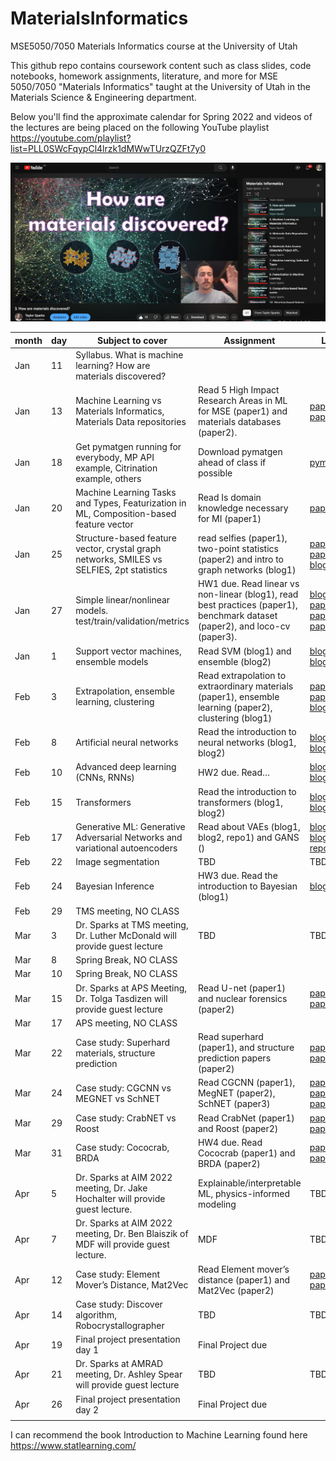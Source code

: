 # MaterialsInformatics
MSE5050/7050 Materials Informatics course at the University of Utah

This github repo contains coursework content such as class slides, code notebooks, homework assignments, literature, and more for MSE 5050/7050 "Materials Informatics" taught at the University of Utah in the Materials Science & Engineering department. 

Below you'll find the approximate calendar for Spring 2022 and videos of the lectures are being placed on the following YouTube playlist
https://youtube.com/playlist?list=PLL0SWcFqypCl4lrzk1dMWwTUrzQZFt7y0

![My Image](YT_playlist.jpg)


| month | day | Subject to cover                                                                          | Assignment                                                                                                                  | Link                          |
|-------|-----|-------------------------------------------------------------------------------------------|-----------------------------------------------------------------------------------------------------------------------------|-------------------------------|
| Jan   | 11  | Syllabus. What is machine learning? How are materials discovered?                         |                                                                                                                             |                               |
| Jan   | 13  | Machine Learning vs Materials Informatics, Materials Data repositories                    | Read 5 High Impact Research Areas in ML for MSE (paper1) and materials databases (paper2).                                  | [paper1](https://doi.org/10.1021/acs.chemmater.9b04078), [paper2](https://doi.org/10.1063/1.4944682)                |
| Jan   | 18  | Get pymatgen running for everybody, MP API example, Citrination example, others           | Download pymatgen ahead of class if possible                                                                                | [pymatgen](https://pymatgen.org/installation.html)                      |
| Jan   | 20  | Machine Learning Tasks and Types, Featurization in ML, Composition-based feature vector   | Read Is domain knowledge necessary for MI (paper1)                                                                          | [paper1](https://doi.org/10.1007/s40192-020-00179-z)                       |
| Jan   | 25  | Structure-based feature vector, crystal graph networks, SMILES vs SELFIES, 2pt statistics | read selfies (paper1), two-point statistics (paper2) and intro to graph networks (blog1)                                    | [paper1](https://doi.org/10.1088/2632-2153/aba947), [paper2](https://linkinghub.elsevier.com/retrieve/pii/S1359645408004886), [blog1](https://distill.pub/2021/gnn-intro/)         |
| Jan   | 27  | Simple linear/nonlinear models. test/train/validation/metrics                             | HW1 due. Read linear vs non-linear (blog1), read best practices (paper1), benchmark dataset (paper2), and loco-cv (paper3). | [blog1](https://statisticsbyjim.com/regression/choose-linear-nonlinear-regression/), [paper1](https://doi.org/10.1021/acs.chemmater.0c01907), [paper2](https://doi.org/10.1038/s41524-020-00406-3), [paper3](https://doi.org/10.1039/C8ME00012C) |
| Jan   | 1   | Support vector machines, ensemble models                                                  | Read SVM (blog1) and ensemble (blog2)                                                                                       | [blog1](https://towardsdatascience.com/the-complete-guide-to-support-vector-machine-svm-f1a820d8af0b), [blog2](https://towardsdatascience.com/ensemble-methods-bagging-boosting-and-stacking-c9214a10a205)                  |
| Feb   | 3   | Extrapolation, ensemble learning, clustering                                              | Read extrapolation to extraordinary materials (paper1), ensemble learning (paper2), clustering (blog1)                      | [paper1](https://doi.org/10.1016/j.commatsci.2019.109498), [paper2](https://doi.org/10.1007/s40192-020-00178-0), [blog1](https://towardsdatascience.com/how-exactly-umap-works-13e3040e1668)         |
| Feb   | 8   | Artificial neural networks                                                                | Read the introduction to neural networks (blog1, blog2)                                                                     | [blog1](https://towardsdatascience.com/machine-learning-for-beginners-an-introduction-to-neural-networks-d49f22d238f9), [blog2](https://towardsdatascience.com/a-gentle-introduction-to-neural-networks-series-part-1-2b90b87795bc)                  |
| Feb   | 10  | Advanced deep learning (CNNs, RNNs)                                                       | HW2 due. Read…                                                                                                              | [blog1](https://towardsdatascience.com/a-comprehensive-guide-to-convolutional-neural-networks-the-eli5-way-3bd2b1164a53), [blog2](https://towardsdatascience.com/a-comprehensive-guide-to-convolutional-neural-networks-the-eli5-way-3bd2b1164a53)                  |
| Feb   | 15  | Transformers                                                                              | Read the introduction to transformers (blog1, blog2)                                                                        | [blog1](https://medium.com/inside-machine-learning/what-is-a-transformer-d07dd1fbec04), [blog2](https://towardsdatascience.com/illustrated-guide-to-transformers-step-by-step-explanation-f74876522bc0)                  |
| Feb   | 17  | Generative ML: Generative Adversarial Networks and variational autoencoders               | Read about VAEs (blog1, blog2, repo1) and GANS ()                                                                           | [blog1](https://visualstudiomagazine.com/articles/2021/05/06/variational-autoencoder.aspx?m=1), [blog2](https://debuggercafe.com/getting-started-with-variational-autoencoder-using-pytorch/), [repo1](https://github.com/AntixK/PyTorch-VAE)           |
| Feb   | 22  | Image segmentation                                                                        | TBD                                                                                                                         |  TBD                             |
| Feb   | 24  | Bayesian Inference                                                                        | HW3 due. Read the introduction to Bayesian (blog1)                                                                          | [blog1](https://distill.pub/2019/visual-exploration-gaussian-processes/)                        |
| Feb   | 29  | TMS meeting, NO CLASS                                                                     |                                                                                                                             |                               |
| Mar   | 3   | Dr. Sparks at TMS meeting, Dr. Luther McDonald will provide guest lecture                                                               | TBD                                                                                                                         |   TBD                            |
| Mar   | 8   | Spring Break, NO CLASS                                                                    |                                                                                                                             |                               |
| Mar   | 10  | Spring Break, NO CLASS                                                                    |                                                                                                                             |                               |
| Mar   | 15  | Dr. Sparks at APS Meeting, Dr. Tolga Tasdizen will provide guest lecture                                                                 | Read U-net (paper1) and nuclear forensics (paper2)                                                                                                                         |   [paper1](https://arxiv.org/pdf/1505.04597.pdf), [paper2](https://doi.org/10.1016/j.jnucmat.2019.01.042)                            |
| Mar   | 17  | APS meeting, NO CLASS                                                                     |                                                                                                                             |                               |
| Mar   | 22  | Case study: Superhard materials, structure prediction                                     | Read superhard (paper1), and structure prediction papers (paper2)                                                           | [paper1](https://doi.org/10.1021/jacs.8b02717), [paper2](https://doi.org/10.1021/acs.chemmater.7b05304)                |
| Mar   | 24  | Case study: CGCNN vs MEGNET vs SchNET                                                     | Read CGCNN (paper1), MegNET (paper2), SchNET (paper3)                                                                       | [paper1](https://doi.org/10.1103/PhysRevLett.120.145301), [paper2](https://doi.org/10.1021/acs.chemmater.9b01294), [paper3](https://arxiv.org/abs/1706.08566)        |
| Mar   | 29  | Case study: CrabNET vs Roost                                                              | Read CrabNet (paper1) and Roost (paper2)                                                                                    | [paper1](https://doi.org/10.1038/s41524-021-00545-1), [paper2](https://doi.org/10.1038/s41467-020-19964-7)                |
| Mar   | 31  | Case study: Cococrab, BRDA                                                                | HW4 due. Read Cococrab (paper1) and BRDA (paper2)                                                                           | [paper1](https://doi.org/10.1007/s40192-021-00242-3), [paper2](https://chemrxiv.org/engage/api-gateway/chemrxiv/assets/orp/resource/item/61232ed2ded28ab922866adb/original/comparing-transfer-learning-to-feature-optimization-in-microstructure-classification.pdf)                |
| Apr   | 5   | Dr. Sparks at AIM 2022 meeting, Dr. Jake Hochalter will provide guest lecture.                                                          | Explainable/interpretable ML, physics-informed modeling                                                                     | TBD                           |
| Apr   | 7   | Dr. Sparks at AIM 2022 meeting, Dr. Ben Blaiszik of MDF will provide guest lecture.                                                          | MDF                                                                                                                         | TBD                           |
| Apr   | 12  | Case study: Element Mover’s Distance, Mat2Vec                                             | Read Element mover’s distance (paper1) and Mat2Vec (paper2)                                                                 | [paper1](https://doi.org/10.1007/s40192-021-00242-3), [paper2](https://chemrxiv.org/engage/api-gateway/chemrxiv/assets/orp/resource/item/61232ed2ded28ab922866adb/original/comparing-transfer-learning-to-feature-optimization-in-microstructure-classification.pdf)                |
| Apr   | 14  | Case study: Discover algorithm, Robocrystallographer                                      | TBD                                                                                                                         | TBD                           |
| Apr   | 19  | Final project presentation day 1                                                          | Final Project due                                                                                                           |                               |
| Apr   | 21  | Dr. Sparks at AMRAD meeting, Dr. Ashley Spear will provide guest lecture                                                             | TBD                                                                                                                         |     TBD                          |
| Apr   | 26  | Final project presentation day 2                                                          | Final Project due                                                                                                           |                               |
|       |     |                                                                                           |                                                                                                                             |                               |


I can recommend the book Introduction to Machine Learning found here https://www.statlearning.com/
